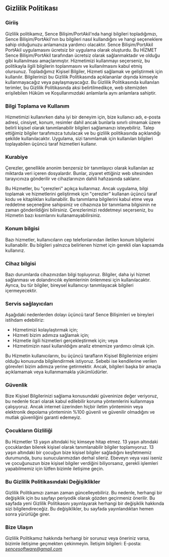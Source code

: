 Gizlilik Politikası
----------------

### Giriiş
Gizlilik politikamız, Sence Bilişim/PortAkil'nda hangi bilgileri topladığımızı, Sence Bilişim/PortAkil'nın bu bilgileri nasıl kullandığını ve hangi seçeneklere sahip olduğunuzu anlamanıza yardımcı olacaktır.
Sence Bilişim/PortAkil PortAkil uygulamasını ücretsiz bir uygulama olarak oluşturdu. Bu HİZMET Sence Bilişim/PortAkil tarafından ücretsiz olarak sağlanmaktadır ve olduğu gibi kullanılması amaçlanmıştır.
Hizmetimizi kullanmayı seçerseniz, bu politikayla ilgili bilgilerin toplanmasını ve kullanılmasını kabul etmiş olursunuz. Topladığımız Kişisel Bilgiler, Hizmeti sağlamak ve geliştirmek için kullanılır. Bilgilerinizi bu Gizlilik Politikasında açıklananlar dışında kimseyle kullanmayacağız veya paylaşmayacağız.
Bu Gizlilik Politikasında kullanılan terimler, bu Gizlilik Politikasında aksi belirtilmedikçe, web sitemizden erişilebilen Hüküm ve Koşullarımızdaki anlamlarla aynı anlamlara sahiptir.

### Bilgi Toplama ve Kullanım
Hizmetimizi kullanırken daha iyi bir deneyim için, bize kullanıcı adı, e-posta adresi, cinsiyet, konum, resimler dahil ancak bunlarla sınırlı olmamak üzere belirli kişisel olarak tanımlanabilir bilgileri sağlamanızı isteyebiliriz. Talep ettiğimiz bilgiler tarafımızca tutulacak ve bu gizlilik politikasında açıklandığı şekilde kullanılacaktır.
Uygulama, sizi tanımlamak için kullanılan bilgileri toplayabilen üçüncü taraf hizmetleri kullanır.

### Kurabiye
Çerezler, genellikle anonim benzersiz bir tanımlayıcı olarak kullanılan az miktarda veri içeren dosyalardır. Bunlar, ziyaret ettiğiniz web sitesinden tarayıcınıza gönderilir ve cihazlarınızın dahili hafızasında saklanır.

Bu Hizmetler, bu "çerezleri" açıkça kullanmaz. Ancak uygulama, bilgi toplamak ve hizmetlerini geliştirmek için "çerezler" kullanan üçüncü taraf kodu ve kitaplıkları kullanabilir. Bu tanımlama bilgilerini kabul etme veya reddetme seçeneğine sahipsiniz ve cihazınıza bir tanımlama bilgisinin ne zaman gönderildiğini bilirsiniz. Çerezlerimizi reddetmeyi seçerseniz, bu Hizmetin bazı kısımlarını kullanamayabilirsiniz.

### Konum bilgisi
Bazı hizmetler, kullanıcıların cep telefonlarından iletilen konum bilgilerini kullanabilir. Bu bilgileri yalnızca belirlenen hizmet için gerekli olan kapsamda kullanırız.

### Cihaz bilgisi
Bazı durumlarda cihazınızdan bilgi topluyoruz. Bilgiler, daha iyi hizmet sağlanması ve dolandırıcılık eylemlerinin önlenmesi için kullanılacaktır. Ayrıca, bu tür bilgiler, bireysel kullanıcıyı tanımlayacak bilgileri içermeyecektir.

### Servis sağlayıcıları
Aşağıdaki nedenlerden dolayı üçüncü taraf Sence Bilişimleri ve bireyleri istihdam edebiliriz:
* Hizmetimizi kolaylaştırmak için;
* Hizmeti bizim adımıza sağlamak için;
* Hizmetle ilgili hizmetleri gerçekleştirmek için; veya
* Hizmetimizin nasıl kullanıldığını analiz etmemize yardımcı olmak için.

Bu Hizmetin kullanıcılarını, bu üçüncü tarafların Kişisel Bilgilerinize erişimi olduğu konusunda bilgilendirmek istiyoruz. Sebebi ise kendilerine verilen görevleri bizim adımıza yerine getirmektir. Ancak, bilgileri başka bir amaçla açıklamamak veya kullanmamakla yükümlüdürler.

### Güvenlik
Bize Kişisel Bilgilerinizi sağlama konusundaki güveninize değer veriyoruz, bu nedenle ticari olarak kabul edilebilir koruma yöntemlerini kullanmaya çalışıyoruz. Ancak internet üzerinden hiçbir iletim yönteminin veya elektronik depolama yönteminin %100 güvenli ve güvenilir olmadığını ve mutlak güvenliğini garanti edemeyiz.

### Çocukların Gizliliği
Bu Hizmetler 13 yaşın altındaki hiç kimseye hitap etmez. 13 yaşın altındaki çocuklardan bilerek kişisel olarak tanımlanabilir bilgiler toplamıyoruz. 13 yaşın altındaki bir çocuğun bize kişisel bilgiler sağladığını keşfetmemiz durumunda, bunu sunucularımızdan derhal sileriz. Ebeveyn veya vasi iseniz ve çocuğunuzun bize kişisel bilgiler verdiğini biliyorsanız, gerekli işlemleri yapabilmemiz için lütfen bizimle iletişime geçin.

### Bu Gizlilik Politikasındaki Değişiklikler
Gizlilik Politikamızı zaman zaman güncelleyebiliriz. Bu nedenle, herhangi bir değişiklik için bu sayfayı periyodik olarak gözden geçirmeniz önerilir. Bu sayfada yeni Gizlilik Politikasını yayınlayarak herhangi bir değişiklik hakkında sizi bilgilendireceğiz. Bu değişiklikler, bu sayfada yayınlandıktan hemen sonra yürürlüğe girer.

### Bize Ulaşın
Gizlilik Politikamız hakkında herhangi bir sorunuz veya öneriniz varsa, bizimle iletişime geçmekten çekinmeyin.
İletişim bilgileri:
E-posta: *sencesoftware@gmail.com*
